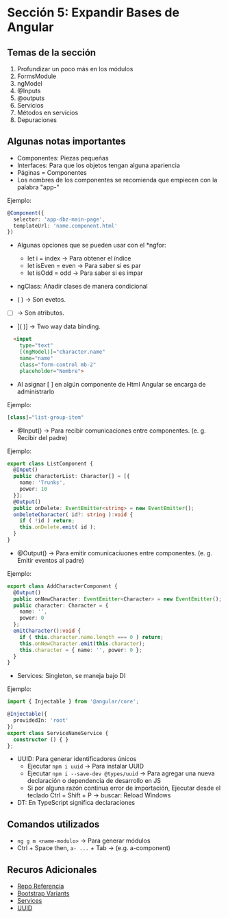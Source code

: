 # Sección 5: Expandir Bases de Angular

## Temas de la sección
1. Profundizar un poco más en los módulos
2. FormsModule
3. ngModel
4. @Inputs
5. @outputs
6. Servicios
7. Métodos en servicios
8. Depuraciones

## Algunas notas importantes
- Componentes: Piezas pequeñas
- Interfaces: Para que los objetos tengan alguna apariencia
- Páginas = Componentes
- Los nombres de los componentes se recomienda que empiecen con la palabra "app-"

Ejemplo:
```TypeScript
@Component({
  selector: 'app-dbz-main-page',
  templateUrl: 'name.component.html'
})
```
- Algunas opciones que se pueden usar con el *ngfor:
    - let i = index -> Para obtener el índice
    - let isEven = even -> Para saber si es par
    - let isOdd = odd -> Para saber si es impar

- ngClass: Añadir clases de manera condicional
- ( ) -> Son evetos.
- [ ] -> Son atributos.
- [( )] -> Two way data binding.
```html
  <input
    type="text"
    [(ngModel)]="character.name"
    name="name"
    class="form-control mb-2"
    placeholder="Nombre">
```
- Al asignar [ ] en algún componente de Html Angular se encarga de administrarlo

Ejemplo:

```TypeScript
[class]="list-group-item"
```

- @Input()  -> Para recibir comunicaciones entre componentes. (e. g. Recibir del padre)

Ejemplo:

```TypeScript
export class ListComponent {
  @Input()
  public characterList: Character[] = [{
    name: 'Trunks',
    power: 10
  }];
  @Output()
  public onDelete: EventEmitter<string> = new EventEmitter();
  onDeleteCharacter( id?: string ):void {
    if ( !id ) return;
    this.onDelete.emit( id );
  }
}
```

- @Output() -> Para emitir comunicaciuones entre componentes. (e. g. Emitir eventos  al padre)

Ejemplo: 

```TypeScript
export class AddCharacterComponent {
  @Output()
  public onNewCharacter: EventEmitter<Character> = new EventEmitter();
  public character: Character = {
    name: '',
    power: 0
  };
  emitCharacter():void {
    if ( this.character.name.length === 0 ) return;
    this.onNewCharacter.emit(this.character);
    this.character = { name: '', power: 0 };
  }
}
```
- Services: Singleton, se maneja bajo DI

Ejemplo:

```TypeScript
import { Injectable } from '@angular/core';

@Injectable({
  providedIn: 'root'
})
export class ServiceNameService {
  constructor () { }
};
```
- UUID: Para generar identificadores únicos
  - Ejecutar `npm i uuid` -> Para instalar UUID
  - Ejecutar `npm i --save-dev @types/uuid` -> Para agregar una nueva declaración o dependencia de desarrollo en JS
  - Si por alguna razón continua error de importación, Ejecutar desde el teclado Ctrl + Shift + P -> buscar: Reload Windows
- DT: En TypeScript significa declaraciones


## Comandos utilizados

- `ng g m <name-modulo>` -> Para generar módulos
- Ctrl + Space then, `a- ...` + Tab -> (e.g. a-component)

## Recuros Adicionales
- [Repo Referencia](https://github.com/Klerith/angular-bases/tree/fin-seccion-5)
- [Bootstrap Variants](https://getbootstrap.com/docs/5.3/components/list-group/#variants)
- [Services](https://angular.io/guide/singleton-services)
- [UUID](https://www.npmjs.com/package/uuid)